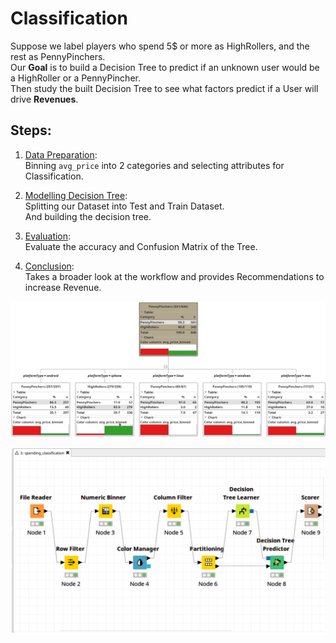 # Classification

Suppose we label players who spend 5$ or more as HighRollers, and the rest as PennyPinchers.  
Our **Goal** is to build a Decision Tree to predict if an unknown user would be a HighRoller or a PennyPincher.  
Then study the built Decision Tree to see what factors predict if a User will drive **Revenues**.

## Steps:
 1. [Data Preparation](1%20Data%20Preparation.pdf):  
   Binning ```avg_price``` into 2 categories and selecting attributes for Classification.

 2. [Modelling Decision Tree](2%20Partitioning%20and%20Modeling.pdf):  
   Splitting our Dataset into Test and Train Dataset.  
   And building the decision tree. 

 3. [Evaluation](3%20Evaluation.pdf):  
   Evaluate the accuracy and Confusion Matrix of the Tree.

 4. [Conclusion](4%20Conclusions.pdf):  
   Takes a broader look at the workflow and provides Recommendations to increase Revenue.

![Decision Tree](Decision%20Tree.png)

![Knime Workflow](KnimeWorkflow.png)